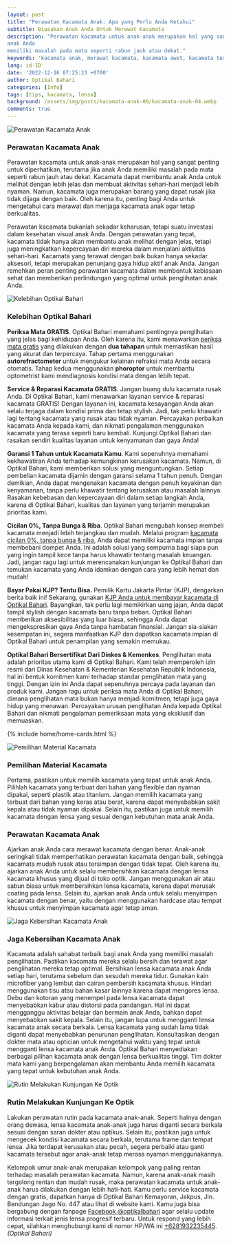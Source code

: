 ```yaml
---
layout: post
title: "Perawatan Kacamata Anak: Apa yang Perlu Anda Ketahui"
subtitle: Biasakan Anak Anda Untuk Merawat Kacamata
description: "Perawatan kacamata untuk anak-anak merupakan hal yang sangat penting untuk diperhatikan, terutama jika
anak Anda
memiliki masalah pada mata seperti rabun jauh atau dekat."
keywords: 'kacamata anak, merawat kacamata, kacamata awet, kacamata terjaga'
lang: id-ID
date: '2022-12-16 07:25:23 +0700'
author: Optikal Bahari
categories: [Info]
tags: [tips, kacamata, lensa]
background: /assets/img/posts/kacamata-anak-00/kacamata-anak-04.webp
comments: true
---
```


<div class="card-deck mb-3">
  <div class="card shadow p-3 mb-5 bg-white rounded">
    <img itemprop="image" data-src="/assets/img/posts/kacamata-anak-00/kacamata-anak-00.webp"
      src="{{"/assets/img/posts/kacamata-anak-00/kacamata-anak-00.webp" | relative_url }}" class="card-img-top"
      title="Perawatan Kacamata Anak" alt="Perawatan Kacamata Anak">
    <div class="card-body">
      <h3 class="card-title">
        Perawatan Kacamata Anak
      </h3>
      <p class="card-text text-left">
        Perawatan kacamata untuk anak-anak merupakan hal yang sangat penting untuk diperhatikan, terutama jika anak Anda
        memiliki masalah pada mata seperti rabun jauh atau dekat. Kacamata dapat membantu anak Anda untuk melihat dengan
        lebih jelas dan membuat aktivitas sehari-hari menjadi lebih nyaman. Namun, kacamata juga merupakan barang yang
        dapat rusak jika tidak dijaga dengan baik. Oleh karena itu, penting bagi Anda untuk mengetahui cara merawat dan
        menjaga kacamata anak agar tetap berkualitas.
      </p>
      <p class="card-text text-left">
        Perawatan kacamata bukanlah sekadar keharusan, tetapi suatu investasi dalam kesehatan visual anak Anda. Dengan
        perawatan yang tepat, kacamata tidak hanya akan membantu anak melihat dengan jelas, tetapi juga meningkatkan
        kepercayaan diri mereka dalam menjalani aktivitas sehari-hari. Kacamata yang terawat dengan baik bukan hanya
        sekadar aksesori, tetapi merupakan penunjang gaya hidup aktif anak Anda. Jangan remehkan peran penting perawatan
        kacamata dalam membentuk kebiasaan sehat dan memberikan perlindungan yang optimal untuk penglihatan anak Anda.
      </p>
    </div>
  </div>
</div>

<div class="card-deck mb-3">
  <div class="card shadow p-3 mb-5 bg-white rounded">
    <img itemprop="image" data-src="/assets/img/posts/kacamata-anak-00/kacamata-anak-04.webp"
      src="/assets/img/posts/kacamata-anak-00/kacamata-anak-04.webp" class="card-img-top img-fluid"
      alt="Kelebihan Optikal Bahari" title="Kelebihan Optikal Bahari" />
    <div class="card-body">
      <h3 class="card-title">
        Kelebihan Optikal Bahari
      </h3>
      <p class="card-text text-left">
        <strong>Periksa Mata GRATIS</strong>.
        Optikal Bahari memahami pentingnya penglihatan yang jelas bagi kehidupan Anda. Oleh karena itu, kami menawarkan
        <a href="{{"/periksa-mata-gratis/" | relative_url }}" title="Periksa Mata Gratis">periksa mata gratis</a>
        yang dilakukan dengan
        <strong>dua tahapan</strong>
        untuk memastikan hasil yang akurat dan terpercaya. Tahap pertama menggunakan
        <strong>autorefractometer</strong>
        untuk mengukur kelainan refraksi mata Anda secara otomatis. Tahap kedua menggunakan
        <strong>phoroptor</strong>
        untuk membantu optometrist kami mendiagnosis kondisi mata dengan lebih tepat.
      </p>
      <p class="card-text text-left">
        <strong>Service & Reparasi Kacamata GRATIS</strong>.
        Jangan buang dulu kacamata rusak Anda. Di Optikal Bahari, kami menawarkan layanan service & reparasi kacamata
        GRATIS! Dengan layanan ini, kacamata kesayangan Anda akan selalu terjaga dalam kondisi prima dan tetap stylish.
        Jadi, tak perlu khawatir lagi tentang kacamata yang rusak
        atau tidak nyaman. Percayakan perbaikan kacamata Anda kepada kami, dan nikmati pengalaman menggunakan kacamata
        yang terasa seperti baru kembali. Kunjungi Optikal Bahari dan rasakan sendiri kualitas layanan untuk kenyamanan
        dan gaya Anda!
      </p>
      <p class="card-text text-left">
        <strong>Garansi 1 Tahun untuk Kacamata Kamu</strong>.
        Kami sepenuhnya memahami kekhawatiran Anda terhadap kemungkinan kerusakan kacamata. Namun, di Optikal Bahari,
        kami memberikan solusi yang menguntungkan. Setiap pembelian kacamata dijamin dengan garansi selama 1 tahun
        penuh. Dengan demikian, Anda dapat mengenakan kacamata dengan penuh keyakinan dan kenyamanan, tanpa perlu
        khawatir tentang kerusakan atau masalah lainnya. Rasakan kebebasan dan kepercayaan diri dalam setiap langkah
        Anda, karena di Optikal Bahari, kualitas dan layanan yang terjamin merupakan prioritas kami.
      </p>
      <p class="card-text text-left">
        <strong>Cicilan 0%, Tanpa Bunga & Riba</strong>.
        Optikal Bahari mengubah konsep membeli kacamata menjadi lebih terjangkau dan mudah. Melalui program
        <a href="{{"/kacamata-cicilan/" | relative_url }}" title="kacamata cicilan 0%, tanpa bunga & riba">kacamata
          cicilan 0%, tanpa bunga & riba</a>, Anda dapat memiliki kacamata impian tanpa membebani dompet Anda. Ini
        adalah solusi yang sempurna bagi siapa pun yang ingin tampil kece tanpa harus khawatir tentang masalah keuangan.
        Jadi, jangan ragu lagi untuk merencanakan kunjungan ke Optikal Bahari dan temukan kacamata yang Anda idamkan
        dengan cara yang lebih hemat dan mudah!
      </p>
      <p class="card-text text-left">
        <strong>Bayar Pakai KJP? Tentu Bisa.</strong>
        Pemilik Kartu Jakarta Pintar (KJP), dengarkan berita baik ini! Sekarang, gunakan
        <a href="{{"/optikal-bahari-kjp-kartu-jakarta-pintar/" | relative_url }}"
          title="KJP Anda untuk membayar kacamata di Optikal Bahari">KJP Anda untuk membayar kacamata di Optikal
          Bahari</a>. Bayangkan, tak perlu lagi memikirkan uang jajan, Anda dapat tampil stylish dengan kacamata baru
        tanpa beban. Optikal Bahari memberikan aksesibilitas yang luar biasa, sehingga Anda dapat mengekspresikan gaya
        Anda tanpa hambatan finansial. Jangan sia-siakan kesempatan ini, segera manfaatkan KJP dan dapatkan kacamata
        impian di Optikal Bahari untuk penampilan yang semakin memukau.
      </p>
      <p class="card-text text-left">
        <strong>Optikal Bahari Bersertifikat Dari Dinkes & Kemenkes</strong>.
        Penglihatan mata adalah prioritas utama kami di Optikal Bahari. Kami telah memperoleh izin resmi dari Dinas
        Kesehatan & Kementerian Kesehatan Republik Indonesia, hal ini bentuk komitmen kami terhadap standar penglihatan
        mata yang tinggi. Dengan izin ini Anda dapat sepenuhnya percaya pada layanan dan produk kami. Jangan ragu untuk
        periksa mata Anda di Optikal Bahari, dimana penglihatan mata bukan hanya menjadi komitmen, tetapi juga gaya
        hidup yang menawan. Percayakan urusan penglihatan Anda kepada Optikal Bahari dan nikmati pengalaman pemeriksaan
        mata yang eksklusif dan memuaskan.
      </p>
    </div>
  </div>
</div>

{% include home/home-cards.html %}

<div class="card-deck mb-3">
  <div class="card shadow p-3 mb-5 bg-white rounded">
    <img itemprop="image" data-src="/assets/img/posts/kacamata-anak-00/kacamata-anak-01.webp"
      src="{{"/assets/img/posts/kacamata-anak-00/kacamata-anak-01.webp" | relative_url }}"
      class="card-img-top img-fluid" title="Pemilihan Material Kacamata" alt="Pemilihan Material Kacamata">
    <div class="card-body">
      <h3 class="card-title">
        Pemilihan Material Kacamata
      </h3>
      <p class="card-text text-left">
        Pertama, pastikan untuk memilih kacamata yang tepat untuk anak Anda. Pilihlah kacamata yang terbuat dari bahan
        yang
        flexible dan nyaman dipakai, seperti plastik atau titanium. Jangan memilih kacamata yang terbuat dari bahan yang
        keras
        atau berat, karena dapat menyebabkan sakit kepala atau tidak nyaman dipakai. Selain itu, pastikan juga untuk
        memilih
        kacamata dengan lensa yang sesuai dengan kebutuhan mata anak Anda.
      </p>
      <h3 class="card-title">
        Perawatan Kacamata Anak
      </h3>
      <p class="card-text text-left">
        Ajarkan anak Anda cara merawat kacamata dengan benar. Anak-anak seringkali tidak memperhatikan perawatan
        kacamata
        dengan baik, sehingga kacamata mudah rusak atau tersimpan dengan tidak tepat. Oleh karena itu, ajarkan anak Anda
        untuk
        selalu membersihkan kacamata dengan lensa kacamata khusus yang dijual di toko optik. Jangan menggunakan air atau
        sabun
        biasa untuk membersihkan lensa kacamata, karena dapat merusak coating pada lensa. Selain itu, ajarkan anak Anda
        untuk
        selalu menyimpan kacamata dengan benar, yaitu dengan menggunakan hardcase atau tempat khusus untuk menyimpan
        kacamata
        agar tetap aman.
      </p>
    </div>
  </div>
</div>

<div class="card-deck mb-3">
  <div class="card shadow p-3 mb-5 bg-white rounded">
    <img itemprop="image" data-src="/assets/img/posts/kacamata-anak-00/kacamata-anak-02.webp"
      src="{{"/assets/img/posts/kacamata-anak-00/kacamata-anak-02.webp" | relative_url }}"
      class="card-img-top img-fluid" title="Jaga Kebersihan Kacamata Anak" alt="Jaga Kebersihan Kacamata Anak">
    <div class="card-body">
      <h3 class="card-title">
        Jaga Kebersihan Kacamata Anak
      </h3>
      <p class="card-text text-left">
        Kacamata adalah sahabat terbaik bagi anak Anda yang memiliki masalah penglihatan. Pastikan kacamata mereka
        selalu bersih dan terawat agar penglihatan mereka tetap optimal. Bersihkan lensa kacamata anak Anda setiap hari,
        terutama sebelum dan sesudah mereka tidur. Gunakan kain microfiber yang lembut dan cairan pembersih kacamata
        khusus. Hindari menggunakan tisu atau bahan kasar lainnya karena dapat mengores lensa. Debu dan kotoran yang
        menempel pada lensa kacamata dapat menyebabkan kabur atau distorsi pada pandangan. Hal ini dapat mengganggu
        aktivitas belajar dan bermain anak Anda, bahkan dapat menyebabkan sakit kepala. Selain itu, jangan lupa untuk
        mengganti lensa kacamata anak secara berkala. Lensa kacamata yang sudah lama tidak diganti dapat menyebabkan
        penurunan penglihatan. Konsultasikan dengan dokter mata atau optician untuk mengetahui waktu yang tepat untuk
        mengganti lensa kacamata anak Anda. Optikal Bahari menyediakan berbagai pilihan kacamata anak dengan lensa
        berkualitas tinggi. Tim dokter mata kami yang berpengalaman akan membantu Anda memilih kacamata yang tepat untuk
        kebutuhan anak Anda.
      </p>
    </div>
  </div>
</div>

<div class="card-deck mb-3">
  <div class="card shadow p-3 mb-5 bg-white rounded">
    <img itemprop="image" data-src="/assets/img/posts/kacamata-anak-00/kacamata-anak-03.webp"
      src="{{"/assets/img/posts/kacamata-anak-00/kacamata-anak-03.webp" | relative_url }}"
      class="card-img-top img-fluid" title="Rutin Melakukan Kunjungan Ke Optik"
      alt="Rutin Melakukan Kunjungan Ke Optik">
    <div class="card-body">
      <h3 class="card-title">
        Rutin Melakukan Kunjungan Ke Optik
      </h3>
      <p class="card-text text-left">
        Lakukan perawatan rutin pada kacamata anak-anak. Seperti halnya dengan orang dewasa, lensa kacamata anak-anak
        juga harus diganti secara berkala sesuai dengan saran dokter atau optikus. Selain itu, pastikan juga untuk
        mengecek kondisi kacamata secara berkala, terutama frame dan tempat lensa. Jika terdapat kerusakan atau pecah,
        segera perbaiki atau ganti kacamata tersebut agar anak-anak tetap merasa nyaman menggunakannya.
      </p>
      <p class="card-text text-left">
        Kelompok umur anak-anak merupakan kelompok yang paling rentan terhadap masalah perawatan kacamata. Namun, karena
        anak-anak masih tergolong rentan dan mudah rusak, maka perawatan kacamata untuk anak-anak harus dilakukan dengan
        lebih hati-hati. Kamu perlu service kacamata dengan gratis, dapatkan hanya di Optikal Bahari Kemayoran, Jakpus,
        Jln. Bendungan Jago No. 447 atau lihat di website kami. Kamu juga bisa bergabung dengan fanpage
        <a href="https://www.facebook.com/optikalbahari" id="FBClick" title="Facebook Page Optikal Bahari"
          class="FacebookPage">Facebook @optikalbahari</a>
        agar selalu update informasi terkait jenis lensa progresif terbaru. Untuk respond yang lebih cepat, silahkan
        menghubungi kami di nomor HP/WA ini
        <a href="https://api.whatsapp.com/send?phone=6281932235445&text=Hallo%2C+saya+butuh+informasi+lebih+lanjut+mengenai+Optikal+Bahari"
          id="WhatsAppClick" class="WhatsAppCall" title="Call WhatsApp">+6281932235445</a>.<em>(Optikal Bahari)</em>
      </p>
    </div>
  </div>
</div>
